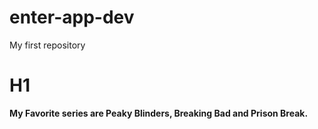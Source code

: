 # enter-app-dev
My first repository
# H1
**My Favorite series are Peaky Blinders, Breaking Bad and Prison Break.**

